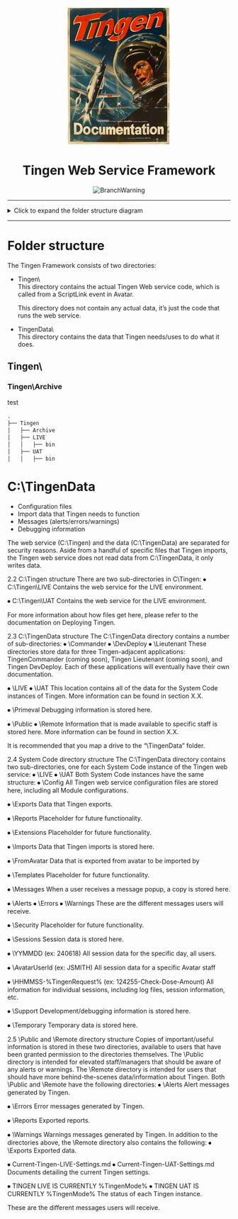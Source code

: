 <!-- u240925 -->

<div align="center">

  ![logo](../../.github/Images/Logos/TingenDocumentation-232x308.png)

  <h1>
    Tingen Web Service Framework
  </h1>

![BranchWarning](https://img.shields.io/badge/BASED%20ON%20Tingen%2024.9-white?style=for-the-badge)

</div>

***


<!--
  Since the folder structure diagram is pretty long, we'll start it minimized
  and allow readers to expand it.

  Leave this as-is, it doesn't need backticks to show code.
-->

<details>
  <summary>Click to expand the folder structure diagram</summary>

    .
    ├── Tingen
    │   ├── Archive
    │   ├── LIVE
    │   │   ├── bin
    │   ├── UAT
    │   │   ├── bin  
    ├── TingenData
    │   ├── Commander
    │   ├── DevDeploy
    │   │   ├── Logs
    │   │   ├── Staging
    │   ├── LIVE
    │   │   ├── Config
    │   │   ├── Exports
    │   │   │   ├── Reports
    │   │   ├── Extensions
    │   │   ├── Imports
    │   │   │   ├── FromAvatar
    │   │   │   ├── Templates
    │   │   ├── Messages
    │   │   │   ├── Alerts
    │   │   │   ├── Errors
    │   │   │   ├── Warnings
    │   │   ├── Security
    │   │   ├── Sessions
    │   │   ├── Support
    │   │   │   ├── Admin
    │   │   │   ├── Archive
    │   │   │   ├── Debugging
    │   │   │   ├── Logs
    │   │   ├── Temporary
    │   ├── Primeval
    │   ├── Public
    │   │   ├── Alerts
    │   │   ├── Errors
    │   │   ├── Errors
    │   │   ├── Reports
    │   │   ├── Warnings
    │   ├── Remote
    │   │   ├── Alerts
    │   │   ├── Errors
    │   │   ├── Errors
    │   │   ├── Reports
    │   │   ├── Sessions
    │   │   ├── Warnings
    │   ├── UAT
    │   │   ├── Config
    │   │   ├── Exports
    │   │   │   ├── Reports
    │   │   ├── Extensions
    │   │   ├── Imports
    │   │   │   ├── FromAvatar
    │   │   │   ├── Templates
    │   │   ├── Messages
    │   │   │   ├── Alerts
    │   │   │   ├── Errors
    │   │   │   ├── Warnings
    │   │   ├── Security
    │   │   ├── Sessions
    │   │   ├── Support
    │   │   │   ├── Admin
    │   │   │   ├── Archive
    │   │   │   ├── Debugging
    │   │   │   ├── Logs
    │   │   ├── Temporary

</details>


***


# Folder structure

The Tingen Framework consists of two directories:

* Tingen\\  
  This directory contains the actual Tingen Web service code, which is called from a ScriptLink event in Avatar.
  
  This directory does not contain any actual data, it’s just the code that runs the web service.

* TingenData\\  
  This directory contains the data that Tingen needs/uses to do what it does.


## Tingen\

### Tingen\Archive

test


```text
.
├── Tingen
│   ├── Archive
│   ├── LIVE
│   │   ├── bin
│   ├── UAT
│   │   ├── bin 
```

# C:\TingenData










  * Configuration files
  * Import data that Tingen needs to function
  * Messages (alerts/errors/warnings)
  * Debugging information


The web service (C:\Tingen) and the data (C:\TingenData) are separated for security reasons. Aside from a handful of specific files that Tingen imports, the Tingen web service does not read data from C:\TingenData, it only writes data.









2.2 C:\Tingen structure
There are two sub-directories in C\Tingen:
⦁	C:\Tingen\LIVE
Contains the web service for the LIVE environment.

⦁	C:\Tingen\UAT
Contains the web service for the LIVE environment.

For more information about how files get here, please refer to the documentation on Deploying Tingen.

2.3 C:\TingenData structure
The C:\TingenData directory contains a number of sub-directories:
⦁	\Commander
⦁	\DevDeploy
⦁	\Lieutenant
These directories store data for three Tingen-adjacent applications:  TingenCommander (coming soon), Tingen Lieutenant (coming soon), and Tingen DevDeploy. Each of these applications will eventually have their own documentation.

⦁	\LIVE
⦁	\UAT
This location contains all of the data for the System Code instances of Tingen. More information can be found in section X.X.

⦁	\Primeval
Debugging information is stored here.

⦁	\Public
⦁	\Remote
Information that is made available to specific staff is stored here. More information can be found in section X.X.

It is recommended that you map a drive to the “\TingenData” folder.


2.4 System Code directory structure
The C:\TingenData directory contains two sub-directories, one for each System Code instance of the Tingen web service:
⦁	\LIVE
⦁	\UAT
Both System Code instances have the same structure:
⦁	\Config
All Tingen web service configuration files are stored here, including all Module configurations.

⦁	\Exports
Data that Tingen exports.

⦁	\Reports
Placeholder for future functionality.

⦁	\Extensions
Placeholder for future functionality.

⦁	\Imports
Data that Tingen imports is stored here.

⦁	\FromAvatar
Data that is exported from avatar to be imported by 

⦁	\Templates
Placeholder for future functionality.

⦁	\Messages
When a user receives a message popup, a copy is stored here.

⦁	\Alerts
⦁	\Errors
⦁	\Warnings
These are the different messages users will receive.	

⦁	\Security
Placeholder for future functionality.


⦁	\Sessions
Session data is stored here.

⦁	\YYMMDD (ex: 240618)
All session data for the specific day, all users.

⦁	\AvatarUserId (ex: JSMITH)
All session data for a specific Avatar staff

⦁	\HHMMSS-%TingenRequest% (ex: 124255-Check-Dose-Amount)
All information for individual sessions, including log files, session information, etc.

⦁	\Support
Development/debugging information is stored here.

⦁	\Temporary
Temporary data is stored here.

2.5 \Public and \Remote directory structure
Copies of important/useful information is stored in these two directories, available to users that have been granted permission to the directories themselves.
The \Public directory is intended for elevated staff/managers that should be aware of any alerts or warnings.
The \Remote directory is intended for users that should have more behind-the-scenes data/information about Tingen.
Both \Public and \Remote have the following directories:
⦁	\Alerts
Alert messages generated by Tingen.

⦁	\Errors
Error messages generated by Tingen.

⦁	\Reports
Exported reports.

⦁	\Warnings
Warnings messages generated by Tingen.
In addition to the directories above, the \Remote directory also contains the following:
⦁	\Exports
Exported data.

⦁	Current-Tingen-LIVE-Settings.md
⦁	Current-Tingen-UAT-Settings.md
Documents detailing the current Tingen settings.

⦁	TINGEN LIVE IS CURRENTLY %TingenMode%
⦁	TINGEN UAT IS CURRENTLY %TingenMode%
The status of each Tingen instance.





These are the different messages users will receive.
 
